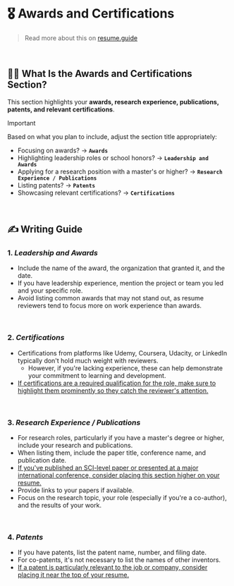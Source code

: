 # 🎖️ Awards and Certifications
> Read more about this on [resume.guide](https://resume.guide/en/write/awards-and-certifications/?ref=github.com)

<br />

## 💁‍♀️ What Is the Awards and Certifications Section?
This section highlights your **awards, research experience, publications, patents, and relevant certifications**.

>[!IMPORTANT]
>Based on what you plan to include, adjust the section title appropriately:
>  
>- Focusing on awards? → **`Awards`**
>- Highlighting leadership roles or school honors? → **`Leadership and Awards`**
>- Applying for a research position with a master's or higher? → **`Research Experience / Publications`**
>- Listing patents? → **`Patents`**
>- Showcasing relevant certifications? → **`Certifications`**

<br />

## ✍️ Writing Guide

### 1. *Leadership and Awards*
- Include the name of the award, the organization that granted it, and the date.
- If you have leadership experience, mention the project or team you led and your specific role.
- Avoid listing common awards that may not stand out, as resume reviewers tend to focus more on work experience than awards.

<br />

### 2. *Certifications*
- Certifications from platforms like Udemy, Coursera, Udacity, or LinkedIn typically don't hold much weight with reviewers.
    - However, if you're lacking experience, these can help demonstrate your commitment to learning and development.
- <ins>If certifications are a required qualification for the role, make sure to highlight them prominently so they catch the reviewer's attention.</ins>

<br />

### 3. *Research Experience / Publications*
- For research roles, particularly if you have a master's degree or higher, include your research and publications.
- When listing them, include the paper title, conference name, and publication date.
- <ins>If you've published an SCI-level paper or presented at a major international conference, consider placing this section higher on your resume.</ins>
- Provide links to your papers if available.
- Focus on the research topic, your role (especially if you're a co-author), and the results of your work.

<br />

### 4. *Patents*
- If you have patents, list the patent name, number, and filing date.
- For co-patents, it's not necessary to list the names of other inventors.
- <ins>If a patent is particularly relevant to the job or company, consider placing it near the top of your resume.</ins>
